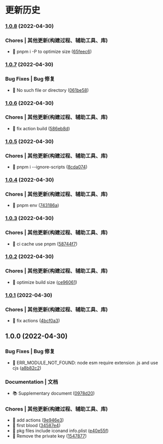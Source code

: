 # 更新历史 


### [1.0.8](https://github.com/daolou/alfred-adcode/compare/v1.0.7...v1.0.8) (2022-04-30)


### Chores | 其他更新(构建过程、辅助工具、库)

* 🔧 pnpm i -P to optimize size ([65feec6](https://github.com/daolou/alfred-adcode/commit/65feec67db3fd89e70547d2f84c99bef65b5ad03))

### [1.0.7](https://github.com/daolou/alfred-adcode/compare/v1.0.6...v1.0.7) (2022-04-30)


### Bug Fixes | Bug 修复

* 🐛 No such file or directory ([061be58](https://github.com/daolou/alfred-adcode/commit/061be5805c059c7238f7f56042e8809164675b83))

### [1.0.6](https://github.com/daolou/alfred-adcode/compare/v1.0.5...v1.0.6) (2022-04-30)


### Chores | 其他更新(构建过程、辅助工具、库)

* 🔧 fix action build ([586eb8d](https://github.com/daolou/alfred-adcode/commit/586eb8deff7d7127372d2d2476ee1f197347258c))

### [1.0.5](https://github.com/daolou/alfred-adcode/compare/v1.0.4...v1.0.5) (2022-04-30)


### Chores | 其他更新(构建过程、辅助工具、库)

* 🔧 pnpm i --ignore-scripts ([8cda074](https://github.com/daolou/alfred-adcode/commit/8cda074f80bff53d9d8111f5709970b5c9edda86))

### [1.0.4](https://github.com/daolou/alfred-adcode/compare/v1.0.3...v1.0.4) (2022-04-30)


### Chores | 其他更新(构建过程、辅助工具、库)

* 🔧 pnpm env ([743186a](https://github.com/daolou/alfred-adcode/commit/743186a7c1f9a7fb1d2e42b29a7a716b8abc9d4e))

### [1.0.3](https://github.com/daolou/alfred-adcode/compare/v1.0.2...v1.0.3) (2022-04-30)


### Chores | 其他更新(构建过程、辅助工具、库)

* 🔧 ci cache use pnpm ([58744f7](https://github.com/daolou/alfred-adcode/commit/58744f76b047f178259323ee325d7c3797eec857))

### [1.0.2](https://github.com/daolou/alfred-adcode/compare/v1.0.1...v1.0.2) (2022-04-30)


### Chores | 其他更新(构建过程、辅助工具、库)

* 🔧 optimize build size ([ce96061](https://github.com/daolou/alfred-adcode/commit/ce960610f2092226f21e6bb8bf9e6d0aa2048597))

### [1.0.1](https://github.com/daolou/alfred-adcode/compare/v1.0.0...v1.0.1) (2022-04-30)


### Chores | 其他更新(构建过程、辅助工具、库)

* 🔧 fix actions ([4bcf0a3](https://github.com/daolou/alfred-adcode/commit/4bcf0a3d348e7cf1f63d5e26ed4b550811c0f87b))

## 1.0.0 (2022-04-30)


### Bug Fixes | Bug 修复

* 🐛 ERR_MODULE_NOT_FOUND: node esm require extension .js and use cjs ([a8b82c2](https://github.com/daolou/alfred-adcode/commit/a8b82c23daa195a5004752dd97d6d38bad93b908))


### Documentation | 文档

* 📚️ Supplementary document ([0978d20](https://github.com/daolou/alfred-adcode/commit/0978d208616ef11138a08513e26ff3413a7b4fa1))


### Chores | 其他更新(构建过程、辅助工具、库)

* 🔧 add actions ([9e946e3](https://github.com/daolou/alfred-adcode/commit/9e946e3ea92af6a1f86b15dbca69ccd7fb405c9f))
* 🔧 first blood ([34587e4](https://github.com/daolou/alfred-adcode/commit/34587e490f89cb8550ef69ebeb7591d9dd176ba1))
* 🔧 pkg files include iconand info.plist ([e40e55f](https://github.com/daolou/alfred-adcode/commit/e40e55fe3af420986fa4e5aa83d81fcd44b69f40))
* 🔧 Remove the private key ([1547877](https://github.com/daolou/alfred-adcode/commit/154787768035fc5672666e47075fef00b8cca647))
